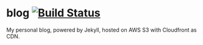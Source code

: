 # blog [![Build Status](https://travis-ci.org/michalc/blog.svg?branch=master)](https://travis-ci.org/michalc/blog)

My personal blog, powered by Jekyll, hosted on AWS S3 with Cloudfront as CDN.
